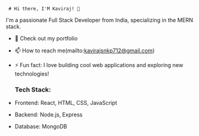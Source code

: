      # Hi there, I'M Kaviraj! 👋

I'm a passionate Full Stack Developer from India, specializing in the MERN stack.

- 🔭 Check out my portfolio
- 📫 How to reach me(mailto:kavirajsnkp712@gmail.com)
- ⚡ Fun fact: I love building cool web applications and exploring new technologies!

     ### Tech Stack:
- Frontend: React, HTML, CSS, JavaScript
- Backend: Node.js, Express
- Database: MongoDB


